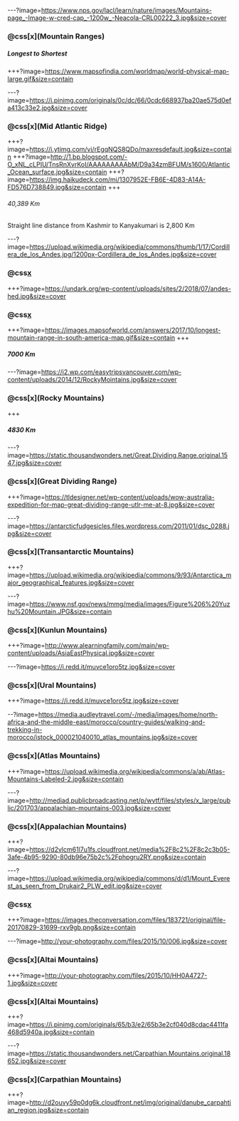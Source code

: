 ---?image=https://www.nps.gov/lacl/learn/nature/images/Mountains-page_-Image-w-cred-cap_-1200w_-Neacola-CRL00222_3.jpg&size=cover
### @css[x](Mountain Ranges)
##### Longest to Shortest
+++?image=https://www.mapsofindia.com/worldmap/world-physical-map-large.gif&size=contain

---?image=https://i.pinimg.com/originals/0c/dc/66/0cdc668937ba20ae575d0efa413c33e2.jpg&size=cover
### @css[x](Mid Atlantic Ridge)
+++?image=https://i.ytimg.com/vi/rEgqNQS8QDo/maxresdefault.jpg&size=contain
+++?image=http://1.bp.blogspot.com/-O_xNL_cLPIU/TnsRnXvrKoI/AAAAAAAAAbM/D9a34zmBFUM/s1600/Atlantic_Ocean_surface.jpg&size=contain
+++?image=https://img.haikudeck.com/mi/1307952E-FB6E-4D83-A14A-FD576D738849.jpg&size=contain
+++
###### 40,389 Km
Straight line distance from Kashmir to Kanyakumari is 
2,800 Km

---?image=https://upload.wikimedia.org/wikipedia/commons/thumb/1/17/Cordillera_de_los_Andes.jpg/1200px-Cordillera_de_los_Andes.jpg&size=cover
### @css[x](Andes)
+++?image=https://undark.org/wp-content/uploads/sites/2/2018/07/andes-hed.jpg&size=cover
### @css[x](Andes)
+++?image=https://images.mapsofworld.com/answers/2017/10/longest-mountain-range-in-south-america-map.gif&size=contain
+++
##### 7000 Km

---?image=https://i2.wp.com/easytripsvancouver.com/wp-content/uploads/2014/12/RockyMointains.jpg&size=cover
### @css[x](Rocky Mountains)
+++
##### 4830 Km

---?image=https://static.thousandwonders.net/Great.Dividing.Range.original.1547.jpg&size=cover
### @css[x](Great Dividing Range)
+++?image=https://tldesigner.net/wp-content/uploads/wow-australia-expedition-for-map-great-dividing-range-utlr-me-at-8.jpg&size=cover

---?image=https://antarcticfudgesicles.files.wordpress.com/2011/01/dsc_0288.jpg&size=cover
### @css[x](Transantarctic Mountains)
+++?image=https://upload.wikimedia.org/wikipedia/commons/9/93/Antarctica_major_geographical_features.jpg&size=cover

---?image=https://www.nsf.gov/news/mmg/media/images/Figure%206%20Yuzhu%20Mountain.JPG&size=contain
### @css[x](Kunlun Mountains)
+++?image=http://www.alearningfamily.com/main/wp-content/uploads/AsiaEastPhysical.jpg&size=cover

---?image=https://i.redd.it/muvce1oro5tz.jpg&size=cover
### @css[x](Ural Mountains)
+++?image=https://i.redd.it/muvce1oro5tz.jpg&size=cover

--?image=https://media.audleytravel.com/-/media/images/home/north-africa-and-the-middle-east/morocco/country-guides/walking-and-trekking-in-morocco/istock_000021040010_atlas_mountains.jpg&size=cover
### @css[x](Atlas Mountains)
+++?image=https://upload.wikimedia.org/wikipedia/commons/a/ab/Atlas-Mountains-Labeled-2.jpg&size=contain

---?image=http://mediad.publicbroadcasting.net/p/wvtf/files/styles/x_large/public/201703/appalachian-mountains-003.jpg&size=cover
### @css[x](Appalachian Mountains)
+++?image=https://d2vlcm61l7u1fs.cloudfront.net/media%2F8c2%2F8c2c3b05-3afe-4b95-9290-80db96e75b2c%2Fphpgru2RY.png&size=contain

---?image=https://upload.wikimedia.org/wikipedia/commons/d/d1/Mount_Everest_as_seen_from_Drukair2_PLW_edit.jpg&size=cover
### @css[x](Himalayas)
+++?image=https://images.theconversation.com/files/183721/original/file-20170829-31699-rxv9gb.png&size=contain

---?image=http://your-photography.com/files/2015/10/006.jpg&size=cover
### @css[x](Altai Mountains)
+++?image=http://your-photography.com/files/2015/10/HH0A4727-1.jpg&size=cover
### @css[x](Altai Mountains)
+++?image=https://i.pinimg.com/originals/65/b3/e2/65b3e2cf040d8cdac4411fa468d5940a.jpg&size=contain

---?image=https://static.thousandwonders.net/Carpathian.Mountains.original.18652.jpg&size=cover
### @css[x](Carpathian Mountains)
+++?image=http://d2ouvy59p0dg6k.cloudfront.net/img/original/danube_carpahtian_region.jpg&size=contain
